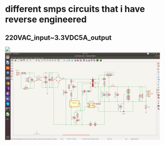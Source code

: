 # different smps circuits that i have reverse engineered
## 220VAC_input~3.3VDC5A_output
<img src="mw33/images/mw_33_layout.jpg" width="300"> <img src="mw33/images/mw_33_schematic.jpg" width="600">



